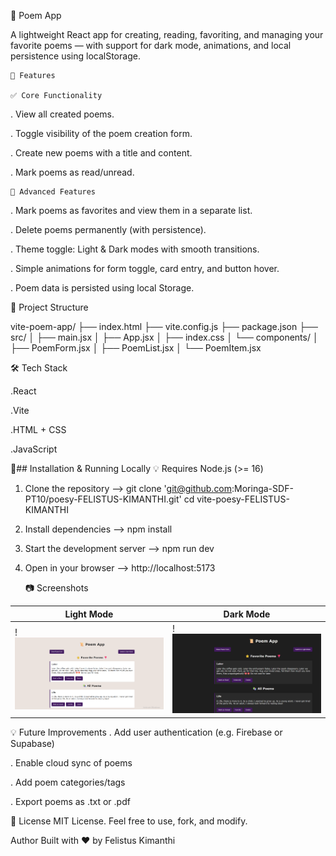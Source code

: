 📜 Poem App

A lightweight React app for creating, reading, favoriting, and managing your favorite poems — with support for dark mode, animations, and local persistence using localStorage.

    🚀 Features

    ✅ Core Functionality

. View all created poems.

. Toggle visibility of the poem creation form.

. Create new poems with a title and content.

. Mark poems as read/unread.

    🌟 Advanced Features

. Mark poems as favorites and view them in a separate list.

. Delete poems permanently (with persistence).

. Theme toggle: Light & Dark modes with smooth transitions.

. Simple animations for form toggle, card entry, and button hover.

. Poem data is persisted using local Storage.

📁 Project Structure

vite-poem-app/
├── index.html
├── vite.config.js
├── package.json
├── src/
│ ├── main.jsx
│ ├── App.jsx
│ ├── index.css
│ └── components/
│ ├── PoemForm.jsx
│ ├── PoemList.jsx
│ └── PoemItem.jsx

🛠 Tech Stack

.React

.Vite

.HTML + CSS

.JavaScript

🧪## Installation & Running Locally
💡 Requires Node.js (>= 16)

1. Clone the repository
   --> git clone 'git@github.com:Moringa-SDF-PT10/poesy-FELISTUS-KIMANTHI.git'
   cd vite-poesy-FELISTUS-KIMANTHI
2. Install dependencies
   --> npm install
3. Start the development server
   --> npm run dev
4. Open in your browser
   --> http://localhost:5173

   📷 Screenshots

| Light Mode                             | Dark Mode                               |
| -------------------------------------- | --------------------------------------- |
| !![Poem form in light mode](image.png) | !![Poem form in dark mode](image-1.png) |

💡 Future Improvements
. Add user authentication (e.g. Firebase or Supabase)

. Enable cloud sync of poems

. Add poem categories/tags

. Export poems as .txt or .pdf

📝 License
MIT License.
Feel free to use, fork, and modify.

Author
Built with ❤️ by Felistus Kimanthi
